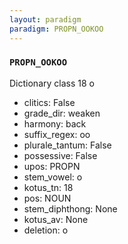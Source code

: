 ```yaml
---
layout: paradigm
paradigm: PROPN_OOKOO
---
```

### ` PROPN_OOKOO `

Dictionary class 18 o
* clitics: False
* grade_dir: weaken
* harmony: back
* suffix_regex: oo
* plurale_tantum: False
* possessive: False
* upos: PROPN
* stem_vowel: o
* kotus_tn: 18
* pos: NOUN
* stem_diphthong: None
* kotus_av: None
* deletion: o
